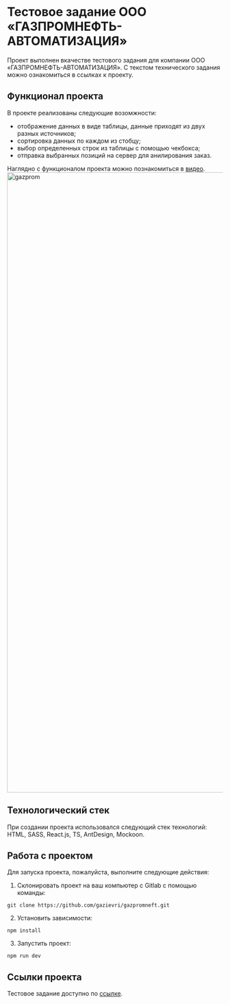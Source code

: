 # Тестовое задание ООО «ГАЗПРОМНЕФТЬ-АВТОМАТИЗАЦИЯ»
Проект выполнен вкачестве тестового задания для компании ООО «ГАЗПРОМНЕФТЬ-АВТОМАТИЗАЦИЯ». 
С текстом технического задания можно ознакомиться в ссылках к проекту. 


## Функционал проекта
В проекте реализованы следующие возомжности:
- отображение данных в виде таблицы, данные приходят из двух разных источников;
- сортировка данных по каждом из стобцу;
- выбор определенных строк из таблицы с помощью чекбокса;
- отправка выбранных позиций на сервер для анилирования заказ.


Наглядно c функционалом проекта можно познакомиться в [видео](https://youtu.be/7vpv8tlAfKY).
<img width="1446" alt="gazprom" src="https://github.com/gazievri/gazpromneft/assets/96244317/835b1d14-203a-458b-b72e-fb64f36f0590">

## Технологический стек

При создании проекта использовался следующий стек технологий: HTML, SASS, React.js, TS, AntDesign, Mockoon.

## Работа с проектом

Для запуска проекта, пожалуйста, выполните следующие действия:

1. Склонировать проект на ваш компьютер с Gitlab с помощью команды:

```
git clone https://github.com/gazievri/gazpromneft.git
```

2. Установить зависимости:

```
npm install
```

3. Запустить проект:

```
npm run dev
```

## Ссылки проекта

Тестовое задание доступно по [ссылке](https://docs.google.com/document/d/1BCe2Ze4lg3JIc9A83Hh50hvFooVNU28ASZAsj-IbrUk/edit?usp=sharing).
